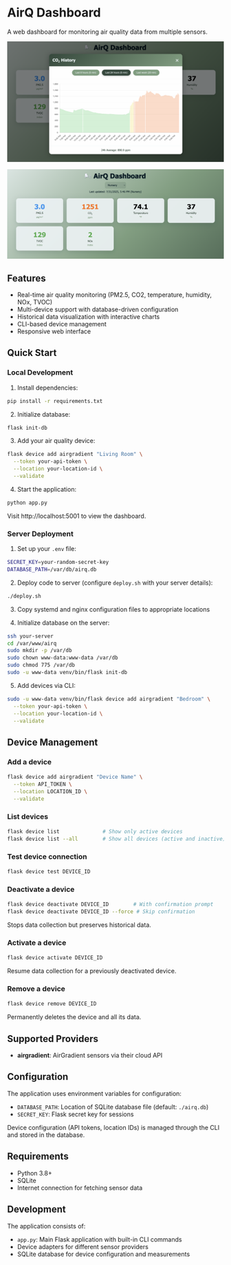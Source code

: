 # AirQ Dashboard

A web dashboard for monitoring air quality data from multiple sensors.

![Chart View](chart.png)

![Metrics Dashboard](metrics.png)

## Features

- Real-time air quality monitoring (PM2.5, CO2, temperature, humidity, NOx, TVOC)
- Multi-device support with database-driven configuration
- Historical data visualization with interactive charts
- CLI-based device management
- Responsive web interface

## Quick Start

### Local Development

1. Install dependencies:
```bash
pip install -r requirements.txt
```

2. Initialize database:
```bash
flask init-db
```

3. Add your air quality device:
```bash
flask device add airgradient "Living Room" \
  --token your-api-token \
  --location your-location-id \
  --validate
```

4. Start the application:
```bash
python app.py
```

Visit http://localhost:5001 to view the dashboard.

### Server Deployment

1. Set up your `.env` file:
```bash
SECRET_KEY=your-random-secret-key
DATABASE_PATH=/var/db/airq.db
```

2. Deploy code to server (configure `deploy.sh` with your server details):
```bash
./deploy.sh
```

3. Copy systemd and nginx configuration files to appropriate locations

4. Initialize database on the server:
```bash
ssh your-server
cd /var/www/airq
sudo mkdir -p /var/db
sudo chown www-data:www-data /var/db
sudo chmod 775 /var/db
sudo -u www-data venv/bin/flask init-db
```

5. Add devices via CLI:
```bash
sudo -u www-data venv/bin/flask device add airgradient "Bedroom" \
  --token your-api-token \
  --location your-location-id \
  --validate
```

## Device Management

### Add a device
```bash
flask device add airgradient "Device Name" \
  --token API_TOKEN \
  --location LOCATION_ID \
  --validate
```

### List devices
```bash
flask device list              # Show only active devices
flask device list --all        # Show all devices (active and inactive)
```

### Test device connection
```bash
flask device test DEVICE_ID
```

### Deactivate a device
```bash
flask device deactivate DEVICE_ID        # With confirmation prompt
flask device deactivate DEVICE_ID --force # Skip confirmation
```
Stops data collection but preserves historical data.

### Activate a device
```bash
flask device activate DEVICE_ID
```
Resume data collection for a previously deactivated device.

### Remove a device
```bash
flask device remove DEVICE_ID
```
Permanently deletes the device and all its data.

## Supported Providers

- **airgradient**: AirGradient sensors via their cloud API

## Configuration

The application uses environment variables for configuration:

- `DATABASE_PATH`: Location of SQLite database file (default: `./airq.db`)
- `SECRET_KEY`: Flask secret key for sessions

Device configuration (API tokens, location IDs) is managed through the CLI and stored in the database.

## Requirements

- Python 3.8+
- SQLite
- Internet connection for fetching sensor data

## Development

The application consists of:
- `app.py`: Main Flask application with built-in CLI commands
- Device adapters for different sensor providers  
- SQLite database for device configuration and measurements